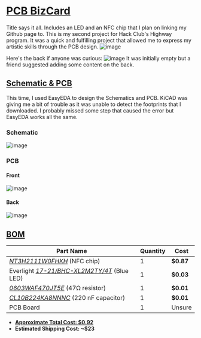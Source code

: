 # <ins> **PCB BizCard** </ins>
Title says it all. Includes an LED and an NFC chip that I plan on linking my Github page to. This is my second project for Hack Club's Highway program. It was a quick and fulfilling project that allowed me to express my artistic skills through the PCB design.
![image](https://github.com/user-attachments/assets/cc381888-e3a9-4b0d-9d68-31d7b718b439)

Here's the back if anyone was curious:
![image](https://github.com/user-attachments/assets/de5802b4-055f-4bd6-99d9-0880adb7fe7e)
It was initially empty but a friend suggested adding some content on the back.


## <ins> **Schematic & PCB** </ins>
This time, I used EasyEDA to design the Schematics and PCB. KiCAD was giving me a bit of trouble as it was unable to detect the footprints that I downloaded. I probably missed some step that caused the error but EasyEDA works all the same.

###  Schematic 
![image](https://github.com/user-attachments/assets/955199af-117f-446b-bccc-508ceadc8080)

### PCB

#### Front
![image](https://github.com/user-attachments/assets/75a8f495-370a-4c30-b3a0-62657c031cb3)

#### Back
![image](https://github.com/user-attachments/assets/9d764657-a48b-4cba-a757-28051e141cad)


## <ins>**BOM**</ins>
|Part Name      |Quantity |Cost   |
| ------------- |-------- |------ |
| _[NT3H2111W0FHKH]([url](https://jlcpcb.com/partdetail/NxpSemicon-NT3H2111W0FHKH/C710403))_ (NFC chip) |  1       |**$0.87**  |
| Everlight _[17-21/BHC-XL2M2TY/4T]([url](https://jlcpcb.com/partdetail/EverlightElec-17_21_BHC_XL2M2TY4T/C2986040?_t=1750827054248))_ (Blue LED) |  1       |**$0.03**  |
| _[0603WAF470JT5E]([url](https://jlcpcb.com/partdetail/23909-0603WAF470JT5E/C23182))_ (47Ω resistor)| 1 | **$0.01** |
| _[CL10B224KA8NNNC]([url](https://jlcpcb.com/partdetail/21832-CL10B224KA8NNNC/C21120))_ (220 nF capacitor) |1 |**$0.01**|
|PCB Board |1 |Unsure |
- **<ins> Approximate Total Cost: $0.92**
- **Estimated Shipping Cost: ~$23**

